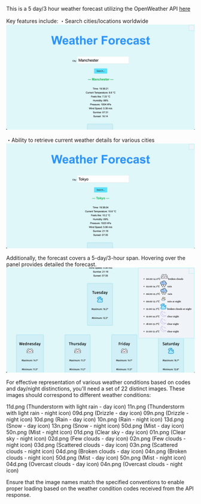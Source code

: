 This is a 5 day/3 hour weather forecast utilizing the OpenWeather API [here](https://openweathermap.org)

Key features include:
・Search cities/locations worldwide
![Local Image](weatherPic3.png)

・Ability to retrieve current weather details for various cities
![Local Image](weatherPic2.png)

Additionally, the forecast covers a 5-day/3-hour span. Hovering over the panel provides detailed the forecast.
![Local Image](weatherPic1.png)




For effective representation of various weather conditions based on codes and day/night distinctions, you'll need a set of 22 distinct images. These images should correspond to different weather conditions:

11d.png (Thunderstorm with light rain - day icon)
11n.png (Thunderstorm with light rain - night icon)
09d.png (Drizzle - day icon)
09n.png (Drizzle - night icon)
10d.png (Rain - day icon)
10n.png (Rain - night icon)
13d.png (Snow - day icon)
13n.png (Snow - night icon)
50d.png (Mist - day icon)
50n.png (Mist - night icon)
01d.png (Clear sky - day icon)
01n.png (Clear sky - night icon)
02d.png (Few clouds - day icon)
02n.png (Few clouds - night icon)
03d.png (Scattered clouds - day icon)
03n.png (Scattered clouds - night icon)
04d.png (Broken clouds - day icon)
04n.png (Broken clouds - night icon)
50d.png (Mist - day icon)
50n.png (Mist - night icon)
04d.png (Overcast clouds - day icon)
04n.png (Overcast clouds - night icon)


Ensure that the image names match the specified conventions to enable proper loading based on the weather condition codes received from the API response.
